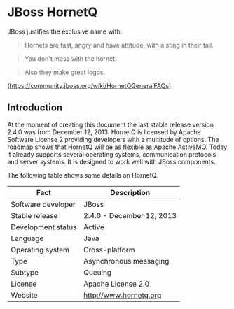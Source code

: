 # JBoss HornetQ
JBoss justifies the exclusive name with:
>Hornets are fast, angry and have attitude, with a sting in their tail.

>You don't mess with the hornet.
 
>Also they make great logos.

(https://community.jboss.org/wiki/HornetQGeneralFAQs)

## Introduction
At the moment of creating this document the last stable release version 2.4.0 was from December 12, 2013. HornetQ is licensed by Apache Software License 2 providing developers with a multitude of options. The roadmap shows that HornetQ will be as flexible as Apache ActiveMQ. Today it already supports several operating systems, communication protocols and server systems. It is designed to work well with JBoss components. 

The following table shows some details on HornetQ.

| Fact               | Description            |
| ------------------ | ---------------------- |
| Software developer | JBoss                  |
| Stable release     | 2.4.0 - December 12, 2013 |
| Development status | Active                 |
| Language           | Java                   |
| Operating system   | Cross-platform         |
| Type               | Asynchronous messaging |
| Subtype            | Queuing                |
| License            | Apache License 2.0     |
| Website            | http://www.hornetq.org |

